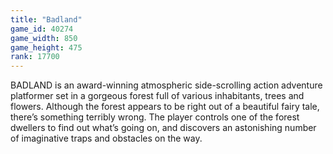 ```yaml
---
title: "Badland"
game_id: 40274
game_width: 850
game_height: 475
rank: 17700
---
```

BADLAND is an award-winning atmospheric side-scrolling action adventure platformer set in a gorgeous forest full of various inhabitants, trees and flowers. Although the forest appears to be right out of a beautiful fairy tale, there’s something terribly wrong. The player controls one of the forest dwellers to find out what’s going on, and discovers an astonishing number of imaginative traps and obstacles on the way.
